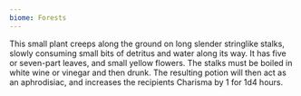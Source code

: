 ```yaml
---
biome: Forests
---
```

This small plant creeps along the ground on long slender stringlike stalks, slowly consuming small bits of detritus and water along its way. It has five or seven-part leaves, and small yellow flowers. The stalks must be boiled in white wine or vinegar and then drunk. The resulting potion will then act as an aphrodisiac, and increases the recipients Charisma by 1 for 1d4 hours. 

